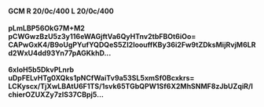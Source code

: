 #### GCM R 20/0c/400 L 20/0c/400
**pLmLBP56OkG7M+M2**<br/>**pCWGwzBzU5z3y116eWAGjftVa6QyHTnv2tbFBOt6iOo=**<br/>**CAPwGxK4/B9oUgPYufYQDQeS5ZI2loouffKBy36i2Fw9tZDksMijRvjM6LRd2WxU4dd93Yn77pAGKkhD...**<br/><br/>
**6xIoH5b5DkvPLnrb**<br/>**uDpFELvHTg0XQks1pNCfWaiTv9a53SL5xmSf0Bcxkrs=**<br/>**LCKyscx/TjXwLBAtU6F1TS/1svk65TGbQPW1Sf6X2MhSNMF8zJbUZqiR/lchierOZUXZy7zIS37CBpj5...**